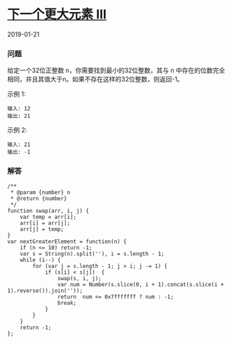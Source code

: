 # [下一个更大元素 III](https://leetcode-cn.com/problems/next-greater-element-iii)
2019-01-21

### 问题

给定一个32位正整数 n，你需要找到最小的32位整数，其与 n 中存在的位数完全相同，并且其值大于n。如果不存在这样的32位整数，则返回-1。

示例 1:

```
输入: 12
输出: 21
```
示例 2:

```
输入: 21
输出: -1
```

### 解答

```
/**
 * @param {number} n
 * @return {number}
 */
function swap(arr, i, j) {
    var temp = arr[i];
    arr[i] = arr[j];
    arr[j] = temp;
}
var nextGreaterElement = function(n) {
    if (n <= 10) return -1;
    var s = String(n).split(''), i = s.length - 1;
    while (i--) {
        for (var j = s.length - 1; j > i; j -= 1) {
            if (s[i] < s[j])  {
                swap(s, i, j);
                var num = Number(s.slice(0, i + 1).concat(s.slice(i + 1).reverse()).join(''));
                return  num <= 0x7fffffff ? num : -1;
                break;
            }
        }
    }
    return -1;
};
```